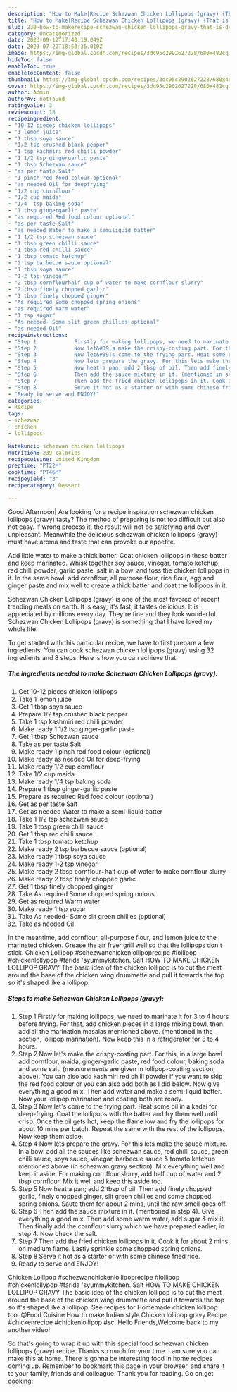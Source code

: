 ```yaml
---
description: "How to Make|Recipe Schezwan Chicken Lollipops (gravy) {That is Delicious"
title: "How to Make|Recipe Schezwan Chicken Lollipops (gravy) {That is Delicious"
slug: 230-how-to-makerecipe-schezwan-chicken-lollipops-gravy-that-is-delicious
category: Uncategorized
date: 2023-09-12T17:40:19.049Z
date: 2023-07-22T18:53:36.010Z
image: https://img-global.cpcdn.com/recipes/3dc95c2902627228/680x482cq70/schezwan-chicken-lollipops-gravy-recipe-main-photo.jpg
hideToc: false
enableToc: true
enableTocContent: false
thumbnail: https://img-global.cpcdn.com/recipes/3dc95c2902627228/680x482cq70/schezwan-chicken-lollipops-gravy-recipe-main-photo.jpg
cover: https://img-global.cpcdn.com/recipes/3dc95c2902627228/680x482cq70/schezwan-chicken-lollipops-gravy-recipe-main-photo.jpg
author: Admin
authorAv: notfound
ratingvalue: 3
reviewcount: 18
recipeingredient:
- "10-12 pieces chicken lollipops"
- "1 lemon juice"
- "1 tbsp soya sauce"
- "1/2 tsp crushed black pepper"
- "1 tsp kashmiri red chilli powder"
- "1 1/2 tsp gingergarlic paste"
- "1 tbsp Schezwan sauce"
- "as per taste Salt"
- "1 pinch red food colour optional"
- "as needed Oil for deepfrying"
- "1/2 cup cornflour"
- "1/2 cup maida"
- "1/4  tsp baking soda"
- "1 tbsp gingergarlic paste"
- "as required Red food colour optional"
- "as per taste Salt"
- "as needed Water to make a semiliquid batter"
- "1 1/2 tsp schezwan sauce"
- "1 tbsp green chilli sauce"
- "1 tbsp red chilli sauce"
- "1 tbsp tomato ketchup"
- "2 tsp barbecue sauce optional"
- "1 tbsp soya sauce"
- "1-2 tsp vinegar"
- "2 tbsp cornflourhalf cup of water to make cornflour slurry"
- "2 tbsp finely chopped garlic"
- "1 tbsp finely chopped ginger"
- "As required Some chopped spring onions"
- "as required Warm water"
- "1 tsp sugar"
- "As needed- Some slit green chillies optional"
- "as needed Oil"
recipeinstructions:
- "Step 1            Firstly for making lollipops, we need to marinate it for 3 to 4 hours before frying. For that, add chicken pieces in a large mixing bowl, then add all the marination masalas mentioned above. (mentioned in the section, lollipop marination). Now keep this in a refrigerator for 3 to 4 hours."
- "Step 2            Now let&#39;s make the crispy-costing part. For this, in a large bowl add cornflour, maida, ginger-garlic paste, red food colour, baking soda and some salt. (measurements are given in lollipop-coating section, above). You can also add kashmiri red chilli powder if you want to skip the red food colour or you can also add both as I did below. Now give everything a good mix. Then add water and make a semi-liquid batter. Now your lollipop marination and coating both are ready."
- "Step 3            Now let&#39;s come to the frying part. Heat some oil in a kadai for deep-frying. Coat the lollipops with the batter and fry them well until crisp. Once the oil gets hot, keep the flame low and fry the lollipops for about 10 mins per batch. Repeat the same with the rest of the lollipops. Now keep them aside."
- "Step 4            Now lets prepare the gravy. For this lets make the sauce mixture. In a bowl add all the sauces like schezwan sauce, red chilli sauce, green chilli sauce, soya sauce, vinegar, barbecue sauce &amp; tomato ketchup mentioned above (in schezwan gravy section). Mix everything well and keep it aside. For making cornflour slurry, add half cup of water and 2 tbsp cornflour. Mix it well and keep this aside too."
- "Step 5            Now heat a pan; add 2 tbsp of oil. Then add finely chopped garlic, finely chopped ginger, slit green chillies and some chopped spring onions. Saute them for about 2 mins, until the raw smell goes off."
- "Step 6            Then add the sauce mixture in it. (mentioned in step 4). Give everything a good mix. Then add some warm water, add sugar &amp; mix it. Then finally add the cornflour slurry which we have prepared earlier, in step 4. Now check the salt."
- "Step 7            Then add the fried chicken lollipops in it. Cook it for about 2 mins on medium flame. Lastly sprinkle some chopped spring onions."
- "Step 8            Serve it hot as a starter or with some chinese fried rice."
- "Ready to serve and ENJOY!"
categories:
- Recipe
tags:
- schezwan
- chicken
- lollipops

katakunci: schezwan chicken lollipops 
nutrition: 239 calories
recipecuisine: United Kingdom
preptime: "PT22M"
cooktime: "PT46M"
recipeyield: "3"
recipecategory: Dessert

---
```



Good Afternoon| Are looking for a recipe inspiration schezwan chicken lollipops (gravy) tasty? The method of preparing is not too difficult but also not easy. If wrong process it, the result will not be satisfying and even unpleasant. Meanwhile the delicious schezwan chicken lollipops (gravy) must have aroma and taste that can provoke our appetite.





Add little water to make a thick batter. Coat chicken lollipops in these batter and keep marinated. Whisk together soy sauce, vinegar, tomato ketchup, red chilli powder, garlic paste, salt in a bowl and toss the chicken lollipops in it. In the same bowl, add cornflour, all purpose flour, rice flour, egg and ginger paste and mix well to create a thick batter and coat the lollipops in it.

Schezwan Chicken Lollipops (gravy) is one of the most favored of recent trending meals on earth. It is easy, it's fast, it tastes delicious. It is appreciated by millions every day. They're fine and they look wonderful. Schezwan Chicken Lollipops (gravy) is something that I have loved my whole life.


To get started with this particular recipe, we have to first prepare a few ingredients. You can cook schezwan chicken lollipops (gravy) using 32 ingredients and 8 steps. Here is how you can achieve that.

<!--inarticleads1-->

##### The ingredients needed to make Schezwan Chicken Lollipops (gravy):

1. Get 10-12 pieces chicken lollipops
1. Take 1 lemon juice
1. Get 1 tbsp soya sauce
1. Prepare 1/2 tsp crushed black pepper
1. Take 1 tsp kashmiri red chilli powder
1. Make ready 1 1/2 tsp ginger-garlic paste
1. Get 1 tbsp Schezwan sauce
1. Take as per taste Salt
1. Make ready 1 pinch red food colour (optional)
1. Make ready as needed Oil for deep-frying
1. Make ready 1/2 cup cornflour
1. Take 1/2 cup maida
1. Make ready 1/4  tsp baking soda
1. Prepare 1 tbsp ginger-garlic paste
1. Prepare as required Red food colour (optional)
1. Get as per taste Salt
1. Get as needed Water to make a semi-liquid batter
1. Take 1 1/2 tsp schezwan sauce
1. Take 1 tbsp green chilli sauce
1. Get 1 tbsp red chilli sauce
1. Take 1 tbsp tomato ketchup
1. Make ready 2 tsp barbecue sauce (optional)
1. Make ready 1 tbsp soya sauce
1. Make ready 1-2 tsp vinegar
1. Make ready 2 tbsp cornflour+half cup of water to make cornflour slurry
1. Make ready 2 tbsp finely chopped garlic
1. Get 1 tbsp finely chopped ginger
1. Take As required Some chopped spring onions
1. Get as required Warm water
1. Make ready 1 tsp sugar
1. Take As needed- Some slit green chillies (optional)
1. Take as needed Oil


In the meantime, add cornflour, all-purpose flour, and lemon juice to the marinated chicken. Grease the air fryer grill well so that the lollipops don&#39;t stick. Chicken Lollipop #schezwanchickenlollipoprecipe #lollipop #chickenlollypop #farida &#39;syummykitchen. Salt HOW TO MAKE CHICKEN LOLLIPOP GRAVY The basic idea of the chicken lollipop is to cut the meat around the base of the chicken wing drummette and pull it towards the top so it&#39;s shaped like a lollipop. 

<!--inarticleads2-->

##### Steps to make Schezwan Chicken Lollipops (gravy):

1. Step 1            Firstly for making lollipops, we need to marinate it for 3 to 4 hours before frying. For that, add chicken pieces in a large mixing bowl, then add all the marination masalas mentioned above. (mentioned in the section, lollipop marination). Now keep this in a refrigerator for 3 to 4 hours.
1. Step 2            Now let&#39;s make the crispy-costing part. For this, in a large bowl add cornflour, maida, ginger-garlic paste, red food colour, baking soda and some salt. (measurements are given in lollipop-coating section, above). You can also add kashmiri red chilli powder if you want to skip the red food colour or you can also add both as I did below. Now give everything a good mix. Then add water and make a semi-liquid batter. Now your lollipop marination and coating both are ready.
1. Step 3            Now let&#39;s come to the frying part. Heat some oil in a kadai for deep-frying. Coat the lollipops with the batter and fry them well until crisp. Once the oil gets hot, keep the flame low and fry the lollipops for about 10 mins per batch. Repeat the same with the rest of the lollipops. Now keep them aside.
1. Step 4            Now lets prepare the gravy. For this lets make the sauce mixture. In a bowl add all the sauces like schezwan sauce, red chilli sauce, green chilli sauce, soya sauce, vinegar, barbecue sauce &amp; tomato ketchup mentioned above (in schezwan gravy section). Mix everything well and keep it aside. For making cornflour slurry, add half cup of water and 2 tbsp cornflour. Mix it well and keep this aside too.
1. Step 5            Now heat a pan; add 2 tbsp of oil. Then add finely chopped garlic, finely chopped ginger, slit green chillies and some chopped spring onions. Saute them for about 2 mins, until the raw smell goes off.
1. Step 6            Then add the sauce mixture in it. (mentioned in step 4). Give everything a good mix. Then add some warm water, add sugar &amp; mix it. Then finally add the cornflour slurry which we have prepared earlier, in step 4. Now check the salt.
1. Step 7            Then add the fried chicken lollipops in it. Cook it for about 2 mins on medium flame. Lastly sprinkle some chopped spring onions.
1. Step 8            Serve it hot as a starter or with some chinese fried rice.
1. Ready to serve and ENJOY!

Chicken Lollipop #schezwanchickenlollipoprecipe #lollipop #chickenlollypop #farida &#39;syummykitchen. Salt HOW TO MAKE CHICKEN LOLLIPOP GRAVY The basic idea of the chicken lollipop is to cut the meat around the base of the chicken wing drummette and pull it towards the top so it&#39;s shaped like a lollipop. See recipes for Homemade chicken lollipop too. ‎@Food Cuisine How to make Indian style Chicken lollipop gravy Recipe #chickenrecipe #chickenlollipop #sc. Hello Friends,Welcome back to my another video! 

So that's going to wrap it up with this special food schezwan chicken lollipops (gravy) recipe. Thanks so much for your time. I am sure you can make this at home. There is gonna be interesting food in home recipes coming up. Remember to bookmark this page in your browser, and share it to your family, friends and colleague. Thank you for reading. Go on get cooking!
